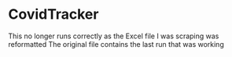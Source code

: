 # CovidTracker
This no longer runs correctly as the Excel file I was scraping was reformatted
The original file contains the last run that was working
